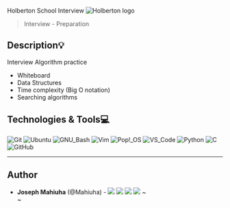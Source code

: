  Holberton School Interview
![Holberton logo](https://www.alxafrica.com/wp-content/uploads/2022/01/header-logo.png)
> Interview - Preparation

## Description:bulb:
Interview Algorithm practice

* Whiteboard
* Data Structures
* Time complexity (Big O notation)
* Searching algorithms

## Technologies & Tools:computer:

![Git](https://img.shields.io/badge/�~I�-Git-F05032?logo=git&style=flat-square&labelColor=282828)
![Ubuntu](https://img.shields.io/badge/�~I�-Ubuntu-E95420?&style=flat-square&logo=Ubuntu&labelColor=282828)
![GNU_Bash](https://img.shields.io/badge/�~I�-GNU_Bash-4EAA25?logo=GNU-Bash&style=flat-square&labelColor=282828)
![Vim](https://img.shields.io/badge/�~I�-Vim-019733?logo=Vim&style=flat-square&logoColor=019733&labelColor=282828)
![Pop!_OS](https://img.shields.io/badge/�~I�-Pop!_OS-48B9C7?logo=Pop_OS&style=flat-square&labelColor=282828)
![VS_Code](https://img.shields.io/badge/�~I�-VS_Code-007ACC?logo=visual-studio-code&style=flat-square&logoColor=007ACC&labelColor=282828)
![Python](https://img.shields.io/badge/�~I�-Python-3776AB?logo=Python&style=flat-square&labelColor=282828)
![C](https://img.shields.io/badge/�~I�-Language-A8B9CC?logo=C&style=flat-square&labelColor=282828)
![GitHub](https://img.shields.io/badge/�~I�-GitHub-181717?logo=GitHub&style=flat-square&labelColor=282828)

---

## Author
* **Joseph Mahiuha** (@Mahiuha) - [<img src="https://img.shields.io/badge/Portfolio-20d6fe.svg?&style=plastic"/>](https://mahiuha.github.io/josephmahiuha/)
  [<img src="https://img.shields.io/badge/Twitter-1DA1F2.svg?&style=plastic&logo=twitter&logoColor=white"/>](https://twitter.com/Joseph_Mahiuha)
  [<img src="https://img.shields.io/badge/Linkedin-0A66C2.svg?&style=plastic&logo=linkedin&logoColor=white"/>](https://www.linkedin.com/in/joseph-mahiuha-498a52162/)
  [<img src="https://img.shields.io/badge/GitHub-181717.svg?&style=plastic&logo=github&logoColor=white"/>](https://github.com/Mahiuha)
~                                                                                                                                                                      
~                          
